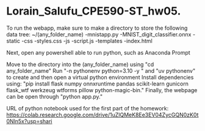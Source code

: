 # Lorain_Salufu_CPE590-ST_hw05.
To run the webapp, make sure to make a directory to store the following data tree:
~/(any_folder_name)
  -mnistapp.py
  -MNIST_digit_classifier.onnx
  -static
    -css
      -styles.css
    -js
      -script.js
  -templates
    -index.html

Next, open any powershell able to run python, such as Anaconda Prompt



Move to the directory into the (any_folder_name) using "cd any_folder_name"
Run "-n pythonenv python=3.10 -y " and "uv pythonenv" to create and then open a virtual python environment
Install dependencies using:
"pip install flask numpy onnxruntime pandas scikit-learn gunicorn flask_wtf werkzeug wtforms pillow python-magic-bin."
Finally, the webpage can be open through "python app.py."

URL of python notebook used for the first part of the homework: 
https://colab.research.google.com/drive/1uZlQMeK8Ee3EV04ZycGQN0zK0t0Nln5x?usp=shari
